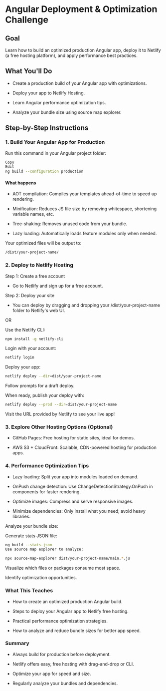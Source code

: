 # Angular Deployment & Optimization Challenge

## Goal

Learn how to build an optimized production Angular app, deploy it to Netlify (a free hosting platform), and apply performance best practices.

## What You'll Do

- Create a production build of your Angular app with optimizations.

- Deploy your app to Netlify Hosting.

- Learn Angular performance optimization tips.

- Analyze your bundle size using source map explorer.

## Step-by-Step Instructions

### 1. Build Your Angular App for Production

Run this command in your Angular project folder:

```bash
Copy
Edit
ng build --configuration production
```

#### What happens

- AOT compilation: Compiles your templates ahead-of-time to speed up rendering.

- Minification: Reduces JS file size by removing whitespace, shortening variable names, etc.

- Tree-shaking: Removes unused code from your bundle.

- Lazy loading: Automatically loads feature modules only when needed.

Your optimized files will be output to:

```bash
/dist/your-project-name/
```

### 2. Deploy to Netlify Hosting

Step 1: Create a free account

- Go to Netlify and sign up for a free account.

Step 2: Deploy your site

- You can deploy by dragging and dropping your /dist/your-project-name folder to Netlify's web UI.

OR

Use the Netlify CLI:

``` bash
npm install -g netlify-cli
```

Login with your account:

```bash
netlify login
```

Deploy your app:

```bash
netlify deploy --dir=dist/your-project-name
```

Follow prompts for a draft deploy.

When ready, publish your deploy with:

```bash
netlify deploy --prod --dir=dist/your-project-name
```

Visit the URL provided by Netlify to see your live app!

### 3. Explore Other Hosting Options (Optional)

- GitHub Pages: Free hosting for static sites, ideal for demos.

- AWS S3 + CloudFront: Scalable, CDN-powered hosting for production apps.

### 4. Performance Optimization Tips

- Lazy loading: Split your app into modules loaded on demand.

- OnPush change detection: Use ChangeDetectionStrategy.OnPush in components for faster rendering.

- Optimize images: Compress and serve responsive images.

- Minimize dependencies: Only install what you need; avoid heavy libraries.

Analyze your bundle size:

Generate stats JSON file:

```bash
ng build --stats-json
Use source map explorer to analyze:
```

```bash
npx source-map-explorer dist/your-project-name/main.*.js
```

Visualize which files or packages consume most space.

Identify optimization opportunities.

### What This Teaches

- How to create an optimized production Angular build.

- Steps to deploy your Angular app to Netlify free hosting.

- Practical performance optimization strategies.

- How to analyze and reduce bundle sizes for better app speed.

### Summary

- Always build for production before deployment.

- Netlify offers easy, free hosting with drag-and-drop or CLI.

- Optimize your app for speed and size.

- Regularly analyze your bundles and dependencies.
